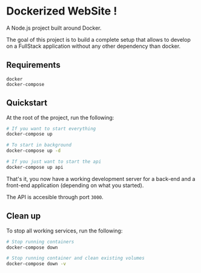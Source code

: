 # Dockerized WebSite !

A Node.js project built around Docker.

The goal of this project is to build a complete setup that allows to develop on a FullStack application without any other dependency than docker.

## Requirements

```
docker
docker-compose
```

## Quickstart

At the root of the project, run the following:

```sh
# If you want to start everything
docker-compose up

# To start in background
docker-compose up -d

# If you just want to start the api
docker-compose up api
```

That's it, you now have a working development server for a back-end and a front-end application (depending on what you started).

The API is accesible through port `3000`.

## Clean up

To stop all working services, run the following:

```sh
# Stop running containers
docker-compose down

# Stop running container and clean existing volumes
docker-compose down -v
```
